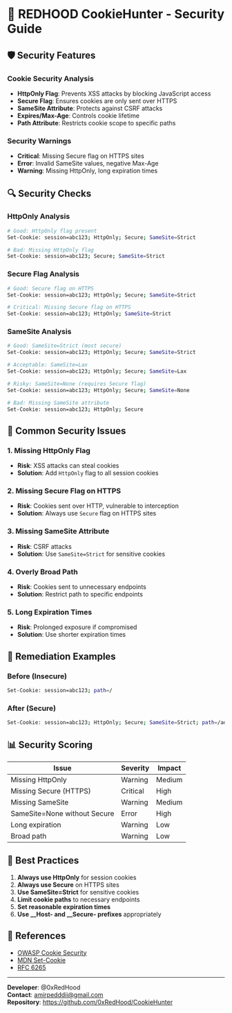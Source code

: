 # 🔴 REDHOOD CookieHunter - Security Guide

## 🛡️ Security Features

### Cookie Security Analysis
- **HttpOnly Flag**: Prevents XSS attacks by blocking JavaScript access
- **Secure Flag**: Ensures cookies are only sent over HTTPS
- **SameSite Attribute**: Protects against CSRF attacks
- **Expires/Max-Age**: Controls cookie lifetime
- **Path Attribute**: Restricts cookie scope to specific paths

### Security Warnings
- **Critical**: Missing Secure flag on HTTPS sites
- **Error**: Invalid SameSite values, negative Max-Age
- **Warning**: Missing HttpOnly, long expiration times

## 🔍 Security Checks

### HttpOnly Analysis
```bash
# Good: HttpOnly flag present
Set-Cookie: session=abc123; HttpOnly; Secure; SameSite=Strict

# Bad: Missing HttpOnly flag
Set-Cookie: session=abc123; Secure; SameSite=Strict
```

### Secure Flag Analysis
```bash
# Good: Secure flag on HTTPS
Set-Cookie: session=abc123; HttpOnly; Secure; SameSite=Strict

# Critical: Missing Secure flag on HTTPS
Set-Cookie: session=abc123; HttpOnly; SameSite=Strict
```

### SameSite Analysis
```bash
# Good: SameSite=Strict (most secure)
Set-Cookie: session=abc123; HttpOnly; Secure; SameSite=Strict

# Acceptable: SameSite=Lax
Set-Cookie: session=abc123; HttpOnly; Secure; SameSite=Lax

# Risky: SameSite=None (requires Secure flag)
Set-Cookie: session=abc123; HttpOnly; Secure; SameSite=None

# Bad: Missing SameSite attribute
Set-Cookie: session=abc123; HttpOnly; Secure
```

## 🚨 Common Security Issues

### 1. Missing HttpOnly Flag
- **Risk**: XSS attacks can steal cookies
- **Solution**: Add `HttpOnly` flag to all session cookies

### 2. Missing Secure Flag on HTTPS
- **Risk**: Cookies sent over HTTP, vulnerable to interception
- **Solution**: Always use `Secure` flag on HTTPS sites

### 3. Missing SameSite Attribute
- **Risk**: CSRF attacks
- **Solution**: Use `SameSite=Strict` for sensitive cookies

### 4. Overly Broad Path
- **Risk**: Cookies sent to unnecessary endpoints
- **Solution**: Restrict path to specific endpoints

### 5. Long Expiration Times
- **Risk**: Prolonged exposure if compromised
- **Solution**: Use shorter expiration times

## 🔧 Remediation Examples

### Before (Insecure)
```bash
Set-Cookie: session=abc123; path=/
```

### After (Secure)
```bash
Set-Cookie: session=abc123; HttpOnly; Secure; SameSite=Strict; path=/admin; Max-Age=3600
```

## 📊 Security Scoring

| Issue | Severity | Impact |
|-------|----------|--------|
| Missing HttpOnly | Warning | Medium |
| Missing Secure (HTTPS) | Critical | High |
| Missing SameSite | Warning | Medium |
| SameSite=None without Secure | Error | High |
| Long expiration | Warning | Low |
| Broad path | Warning | Low |

## 🎯 Best Practices

1. **Always use HttpOnly** for session cookies
2. **Always use Secure** on HTTPS sites
3. **Use SameSite=Strict** for sensitive cookies
4. **Limit cookie paths** to necessary endpoints
5. **Set reasonable expiration times**
6. **Use __Host- and __Secure- prefixes** appropriately

## 🔗 References

- [OWASP Cookie Security](https://owasp.org/www-community/vulnerabilities/Insufficient_Session-ID_Length)
- [MDN Set-Cookie](https://developer.mozilla.org/en-US/docs/Web/HTTP/Headers/Set-Cookie)
- [RFC 6265](https://tools.ietf.org/html/rfc6265)

---

**Developer**: @0xRedHood  
**Contact**: amirpedddii@gmail.com  
**Repository**: https://github.com/0xRedHood/CookieHunter 